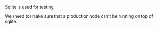Sqlite is used for testing.

We (need to) make sure that a production node can't be running on top of sqlite.